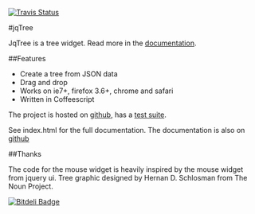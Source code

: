 [![Travis Status](https://secure.travis-ci.org/mbraak/jqTree.png)](http://travis-ci.org/mbraak/jqTree)

#jqTree

JqTree is a tree widget. Read more in the [documentation](http://mbraak.github.io/jqTree/).

##Features

* Create a tree from JSON data
* Drag and drop
* Works on ie7+, firefox 3.6+, chrome and safari
* Written in Coffeescript

The project is hosted on [github](https://github.com/mbraak/jqTree), has a [test suite](http://mbraak.github.io/jqTree/test/test.html).

See index.html for the full documentation. The documentation is also on [github](http://mbraak.github.io/jqTree/)

##Thanks

The code for the mouse widget is heavily inspired by the mouse widget from jquery ui.
Tree graphic designed by Hernan D. Schlosman from The Noun Project.


[![Bitdeli Badge](https://d2weczhvl823v0.cloudfront.net/mbraak/jqtree/trend.png)](https://bitdeli.com/free "Bitdeli Badge")

